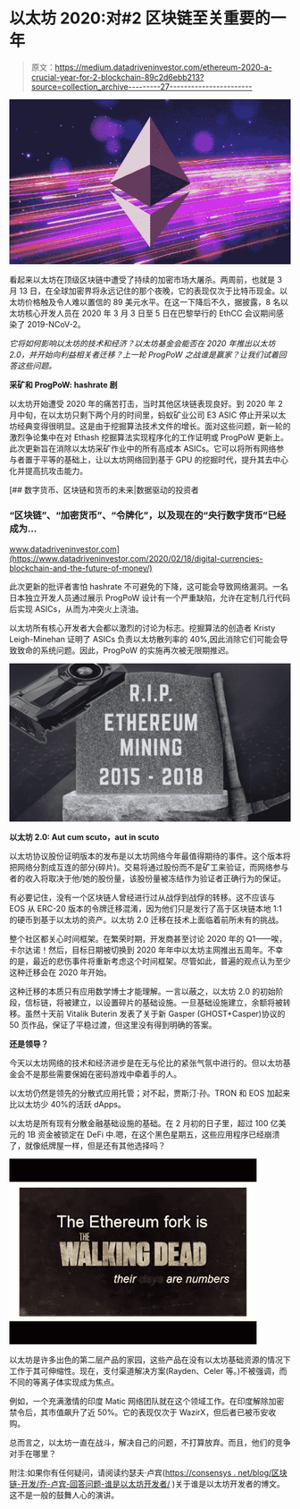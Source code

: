 # 以太坊 2020:对#2 区块链至关重要的一年

> 原文：<https://medium.datadriveninvestor.com/ethereum-2020-a-crucial-year-for-2-blockchain-89c2d6ebb213?source=collection_archive---------27----------------------->

![](img/066c39d8dd603d60d3ef24ade84e8149.png)

看起来以太坊在顶级区块链中遭受了持续的加密市场大屠杀。两周前，也就是 3 月 13 日，在全球加密界将永远记住的那个夜晚，它的表现仅次于比特币现金。以太坊价格触及令人难以置信的 89 美元水平。在这一下降后不久，据披露，8 名以太坊核心开发人员在 2020 年 3 月 3 日至 5 日在巴黎举行的 EthCC 会议期间感染了 2019-NCoV-2。

*它将如何影响以太坊的技术和经济？以太坊基金会能否在 2020 年推出以太坊 2.0，并开始向利益相关者迁移？上一轮 ProgPoW 之战谁是赢家？让我们试着回答这些问题。*

**采矿和 ProgPoW: hashrate 剧**

以太坊开始遭受 2020 年的痛苦打击，当时其他区块链表现良好。到 2020 年 2 月中旬，在以太坊只剩下两个月的时间里，蚂蚁矿业公司 E3 ASIC 停止开采以太坊经典变得很明显。这是由于挖掘算法技术文件的增长。面对这些问题，新一轮的激烈争论集中在对 Ethash 挖掘算法实现程序化的工作证明或 ProgPoW 更新上。此次更新旨在消除以太坊采矿作业中的所有高成本 ASICs。它可以将所有网络参与者置于平等的基础上，让以太坊网络回到基于 GPU 的挖掘时代，提升其去中心化并提高抗攻击能力。

[](https://www.datadriveninvestor.com/2020/02/18/digital-currencies-blockchain-and-the-future-of-money/) [## 数字货币、区块链和货币的未来|数据驱动的投资者

### “区块链”、“加密货币”、“令牌化”，以及现在的“央行数字货币”已经成为…

www.datadriveninvestor.com](https://www.datadriveninvestor.com/2020/02/18/digital-currencies-blockchain-and-the-future-of-money/) 

此次更新的批评者害怕 hashrate 不可避免的下降，这可能会导致网络漏洞。一名日本独立开发人员通过展示 ProgPoW 设计有一个严重缺陷，允许在定制几行代码后实现 ASICs，从而为冲突火上浇油。

以太坊所有核心开发者大会都以激烈的讨论为标志。挖掘算法的创造者 Kristy Leigh-Minehan 证明了 ASICs 负责以太坊散列率的 40%,因此消除它们可能会导致致命的系统问题。因此，ProgPoW 的实施再次被无限期推迟。

![](img/395d46a184043943443d26f89713cc94.png)

**以太坊 2.0: Aut cum scuto，aut in scuto**

以太坊协议股份证明版本的发布是以太坊网络今年最值得期待的事件。这个版本将把网络分割成互连的部分(碎片)。交易将通过股份而不是矿工来验证，而网络参与者的收入将取决于他/她的股份量，该股份量被冻结作为验证者正确行为的保证。

有必要记住，没有一个区块链人曾经进行过从战俘到战俘的转移。这不应该与 EOS 从 ERC-20 版本的令牌迁移混淆，因为他们只是发行了高于区块链本地 1:1 的硬币到基于以太坊的资产。以太坊 2.0 迁移在技术上面临着前所未有的挑战。

整个社区都关心时间框架。在繁荣时期，开发商甚至讨论 2020 年的 Q1——唉，卡尔达诺！然后，目标日期被切换到 2020 年年中以太坊主网推出五周年。不幸的是，最近的悲伤事件将重新考虑这个时间框架。尽管如此，普遍的观点认为至少这种迁移会在 2020 年开始。

这种迁移的本质只有应用数学博士才能理解。一言以蔽之，以太坊 2.0 的初始阶段，信标链，将被建立，以设置碎片的基础设施。一旦基础设施建立，余额将被转移。虽然十天前 Vitalik Buterin 发表了关于新 Gasper (GHOST+Casper)协议的 50 页作品，保证了平稳过渡，但这里没有得到明确的答案。

**还是领导？**

今天以太坊网络的技术和经济进步是在无与伦比的紧张气氛中进行的。但以太坊基金会不是那些需要保姆在密码游戏中牵着手的人。

以太坊仍然是领先的分散式应用托管；对不起，贾斯汀·孙。TRON 和 EOS 加起来比以太坊少 40%的活跃 dApps。

以太坊是所有现有分散金融基础设施的基础。在 2 月初的日子里，超过 100 亿美元的 1B 资金被锁定在 DeFi 中.嗯，在这个黑色星期五，这些应用程序已经崩溃了，就像纸牌屋一样，但是还有其他选择吗？

![](img/a3a5034c93ce70b01fd59002f4975aac.png)

以太坊是许多出色的第二层产品的家园，这些产品在没有以太坊基础资源的情况下工作于其可伸缩性。现在，支付渠道解决方案(Rayden、Celer 等。)不被强调，而不同的等离子体实现成为焦点。

例如，一个充满激情的印度 Matic 网络团队就在这个领域工作。在印度解除加密禁令后，其市值飙升了近 50%。它的表现仅次于 WazirX，但后者已被币安收购。

总而言之，以太坊一直在战斗，解决自己的问题，不打算放弃。而且，他们的竞争对手在哪里？

附注:如果你有任何疑问，请阅读约瑟夫·卢宾([https://consensys . net/blog/区块链-开发/乔-卢宾-回答问题-谁是以太坊开发者/](https://consensys.net/blog/blockchain-development/joe-lubin-answers-the-question-who-is-an-ethereum-developer/) )关于谁是以太坊开发者的博文。这不是一般的鼓舞人心的演讲。